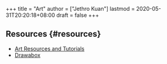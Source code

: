 +++
title = "Art"
author = ["Jethro Kuan"]
lastmod = 2020-05-31T20:20:18+08:00
draft = false
+++

## Resources {#resources}

- [Art Resources and Tutorials](https://artres.xyz/)
- [Drawabox](https://drawabox.com/)
